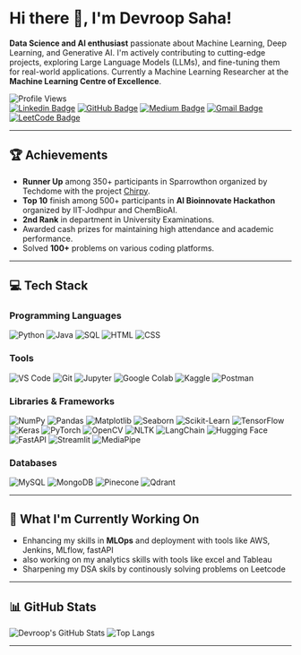 # Hi there 👋, I'm Devroop Saha!

**Data Science and AI enthusiast** passionate about Machine Learning, Deep Learning, and Generative AI. I'm actively contributing to cutting-edge projects, exploring Large Language Models (LLMs), and fine-tuning them for real-world applications. Currently a Machine Learning Researcher at the **Machine Learning Centre of Excellence**.

![Profile Views](https://komarev.com/ghpvc/?username=devroopsaha744&color=brightgreen)  
[![Linkedin Badge](https://img.shields.io/badge/-Devroop%20Saha-blue?style=flat-square&logo=Linkedin&logoColor=white&link=https://www.linkedin.com/in/devroop-saha-datafreak/)](https://www.linkedin.com/in/devroop-saha-datafreak/) 
[![GitHub Badge](https://img.shields.io/badge/-devroopsaha744-000000?style=flat-square&logo=Github&logoColor=white&link=https://github.com/devroopsaha744)](https://github.com/devroopsaha744) 
[![Medium Badge](https://img.shields.io/badge/-datafreakai-black?style=flat-square&logo=medium&logoColor=white&link=https://medium.com/@datafreakai)](https://medium.com/@datafreakai) 
[![Gmail Badge](https://img.shields.io/badge/-devroopsaha844@gmail.com-D14836?style=flat-square&logo=Gmail&logoColor=white&link=mailto:devroopsaha844@gmail.com)](mailto:devroopsaha844@gmail.com)
[![LeetCode Badge](https://img.shields.io/badge/-bouncy_hufflepuff-FFA116?style=flat-square&logo=LeetCode&logoColor=black&link=https://leetcode.com/u/bouncy_hufflepuff/)](https://leetcode.com/u/bouncy_hufflepuff/)




---

## 🏆 Achievements
- **Runner Up** among 350+ participants in Sparrowthon organized by Techdome with the project [Chirpy](https://github.com/devroopsaha744/Chirpy).
- **Top 10** finish among 500+ participants in **AI Bioinnovate Hackathon** organized by IIT-Jodhpur and ChemBioAI.
- **2nd Rank** in department in University Examinations.
- Awarded cash prizes for maintaining high attendance and academic performance.
- Solved **100+** problems on various coding platforms.

---

## 💻 Tech Stack

### Programming Languages  
![Python](https://img.shields.io/badge/Python-3776AB?style=for-the-badge&logo=python&logoColor=white)
![Java](https://img.shields.io/badge/Java-007396?style=for-the-badge&logo=java&logoColor=white)
![SQL](https://img.shields.io/badge/SQL-4479A1?style=for-the-badge&logo=postgresql&logoColor=white)
![HTML](https://img.shields.io/badge/HTML-E34F26?style=for-the-badge&logo=html5&logoColor=white)
![CSS](https://img.shields.io/badge/CSS-1572B6?style=for-the-badge&logo=css3&logoColor=white)


### Tools  
![VS Code](https://img.shields.io/badge/VS%20Code-0078D4?style=for-the-badge&logo=visual-studio-code&logoColor=white)
![Git](https://img.shields.io/badge/Git-F05032?style=for-the-badge&logo=git&logoColor=white)
![Jupyter](https://img.shields.io/badge/Jupyter-F37626?style=for-the-badge&logo=jupyter&logoColor=white)
![Google Colab](https://img.shields.io/badge/Google%20Colab-F9AB00?style=for-the-badge&logo=google-colab&logoColor=white)
![Kaggle](https://img.shields.io/badge/Kaggle-20BEFF?style=for-the-badge&logo=kaggle&logoColor=white)
![Postman](https://img.shields.io/badge/Postman-FD602F?style=for-the-badge&logo=postman&logoColor=white)

### Libraries & Frameworks  
![NumPy](https://img.shields.io/badge/NumPy-013243?style=for-the-badge&logo=numpy&logoColor=white)
![Pandas](https://img.shields.io/badge/Pandas-150458?style=for-the-badge&logo=pandas&logoColor=white)
![Matplotlib](https://img.shields.io/badge/Matplotlib-11557C?style=for-the-badge&logo=matplotlib&logoColor=white)
![Seaborn](https://img.shields.io/badge/Seaborn-0696A6?style=for-the-badge&logoColor=white)
![Scikit-Learn](https://img.shields.io/badge/scikit--learn-F7931E?style=for-the-badge&logo=scikit-learn&logoColor=white)
![TensorFlow](https://img.shields.io/badge/TensorFlow-FF6F00?style=for-the-badge&logo=tensorflow&logoColor=white)
![Keras](https://img.shields.io/badge/Keras-D00000?style=for-the-badge&logo=keras&logoColor=white)
![PyTorch](https://img.shields.io/badge/PyTorch-EE4C2C?style=for-the-badge&logo=pytorch&logoColor=white)
![OpenCV](https://img.shields.io/badge/OpenCV-5C3EE8?style=for-the-badge&logo=opencv&logoColor=white)
![NLTK](https://img.shields.io/badge/NLTK-3776AB?style=for-the-badge&logo=nltk&logoColor=white)
![LangChain](https://img.shields.io/badge/LangChain-FF6F00?style=for-the-badge&logo=langchain&logoColor=white)
![Hugging Face](https://img.shields.io/badge/Hugging%20Face-FF6F00?style=for-the-badge&logo=huggingface&logoColor=white)
![FastAPI](https://img.shields.io/badge/FastAPI-00C7B7?style=for-the-badge&logo=fastapi&logoColor=white)
![Streamlit](https://img.shields.io/badge/Streamlit-FF4B4B?style=for-the-badge&logo=streamlit&logoColor=white)
![MediaPipe](https://img.shields.io/badge/MediaPipe-FF6F00?style=for-the-badge&logo=mediapipe&logoColor=white)



### Databases  
![MySQL](https://img.shields.io/badge/MySQL-003545?style=for-the-badge&logo=mysql&logoColor=white)
![MongoDB](https://img.shields.io/badge/MongoDB-13AA52?style=for-the-badge&logo=mongodb&logoColor=white)
![Pinecone](https://img.shields.io/badge/Pinecone-336791?style=for-the-badge&logo=pinecone&logoColor=white)
![Qdrant](https://img.shields.io/badge/Qdrant-4C8CBC?style=for-the-badge&logo=qdrant&logoColor=white)


---

## 🌱 What I'm Currently Working On
- Enhancing my skills in **MLOps** and deployment with tools like AWS, Jenkins, MLflow, fastAPI
-  also working on my analytics skills with tools like excel and Tableau
-  Sharpening my DSA skils by continously solving problems on Leetcode

---

## 📊 GitHub Stats

![Devroop's GitHub Stats](https://github-readme-stats.vercel.app/api?username=devroopsaha744&show_icons=true&hide_title=true&count_private=true&include_all_commits=true&theme=radical)
![Top Langs](https://github-readme-stats.vercel.app/api/top-langs/?username=devroopsaha744&layout=compact&theme=radical)


---



